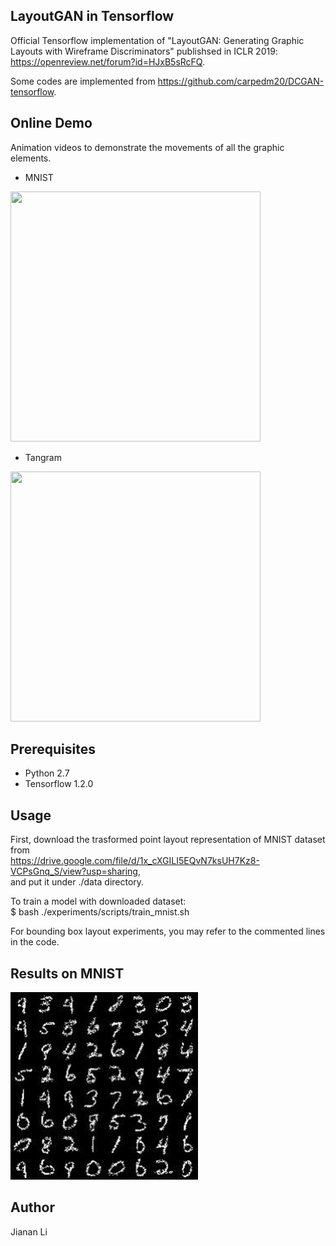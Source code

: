 ## LayoutGAN in Tensorflow

Official Tensorflow implementation of "LayoutGAN: Generating Graphic Layouts with Wireframe Discriminators" publishsed in ICLR 2019: 
https://openreview.net/forum?id=HJxB5sRcFQ. 

Some codes are implemented from https://github.com/carpedm20/DCGAN-tensorflow. 

## Online Demo
Animation videos to demonstrate the movements of all the graphic elements. 
- MNIST 
<img src="demo/MNIST.gif" width="400" height="400"> 

- Tangram 
<img src="demo/Tangram.gif" width="400" height="400">

## Prerequisites

- Python 2.7
- Tensorflow 1.2.0


## Usage

First, download the trasformed point layout representation of MNIST dataset from  \
https://drive.google.com/file/d/1x_cXGILI5EQvN7ksUH7Kz8-VCPsGnq_S/view?usp=sharing, \
and put it under ./data directory.

To train a model with downloaded dataset: \
$ bash ./experiments/scripts/train_mnist.sh

For bounding box layout experiments, you may refer to the commented lines in the code.


## Results on MNIST
<img src="demo/MNIST.jpg" width="300" height="300">


## Author
Jianan Li

